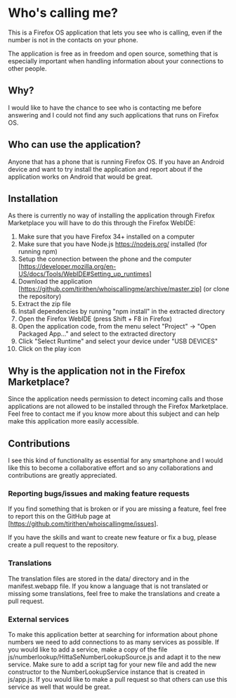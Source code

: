 # Who's calling me?

This is a Firefox OS application that lets you see who is calling, even if the number is not in the contacts on your phone.

The application is free as in freedom and open source, something that is especially important when handling information about your connections to other people.

## Why?

I would like to have the chance to see who is contacting me before answering and I could not find any such applications that runs on Firefox OS.

## Who can use the application?

Anyone that has a phone that is running Firefox OS. If you have an Android device and want to try install the application and report about if the application works on Android that would be great.

## Installation

As there is currently no way of installing the application through Firefox Marketplace you will have to do this through the Firefox WebIDE:

1. Make sure that you have Firefox 34+ installed on a computer
2. Make sure that you have Node.js https://nodejs.org/ installed (for running npm)
3. Setup the connection between the phone and the computer [https://developer.mozilla.org/en-US/docs/Tools/WebIDE#Setting_up_runtimes]
4. Download the application [https://github.com/tirithen/whoiscallingme/archive/master.zip] (or clone the repository)
5. Extract the zip file
6. Install dependencies by running "npm install" in the extracted directory
7. Open the Firefox WebIDE (press Shift + F8 in Firefox)
8. Open the application code, from the menu select "Project" -> "Open Packaged App..." and select to the extracted directory
9. Click "Select Runtime" and select your device under "USB DEVICES"
10. Click on the play icon

## Why is the application not in the Firefox Marketplace?

Since the application needs permission to detect incoming calls and those applications are not allowed to be installed through the Firefox Marketplace. Feel free to contact me if you know more about this subject and can help make this application more easily accessible.

## Contributions

I see this kind of functionality as essential for any smartphone and I would like this to become a collaborative effort and so any collaborations and contributions are greatly appreciated.

### Reporting bugs/issues and making feature requests

If you find something that is broken or if you are missing a feature, feel free to report this on the GitHub page at [https://github.com/tirithen/whoiscallingme/issues].

If you have the skills and want to create new feature or fix a bug, please create a pull request to the repository.

### Translations

The translation files are stored in the data/ directory and in the manifest.webapp file. If you know a language that is not translated or missing some translations, feel free to make the translations and create a pull request.

### External services

To make this application better at searching for information about phone numbers we need to add connections to as many services as possible. If you would like to add a service, make a copy of the file js/numberlookup/HittaSeNumberLookupSource.js and adapt it to the new service. Make sure to add a script tag for your new file and add the new constructor to the NumberLookupService instance that is created in js/app.js. If you would like to make a pull request so that others can use this service as well that would be great.
